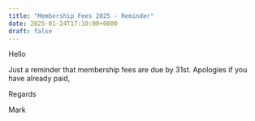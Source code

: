 ```yaml
---
title: "Membership Fees 2025 - Reminder"
date: 2025-01-24T17:10:00+0000
draft: false
---
```

Hello

Just a reminder that membership fees are due by 31st. Apologies if you have already paid,

Regards

Mark
<!--more-->
